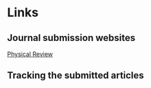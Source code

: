 # Links 

## Journal submission websites

[Physical Review](https://authors.aps.org/Submissions/login/new) 

## Tracking the submitted articles 
